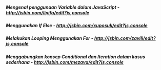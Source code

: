 ##### Mengenal penggunaan Variable dalam JavaScript - http://jsbin.com/lipifa/edit?js,console
##### Menggunakan If Else - http://jsbin.com/xuposuk/edit?js,console
##### Melakukan Looping Menggunakan For - http://jsbin.com/zavili/edit?js,console
##### Menggabungkan konsep Conditional dan Iteration dalam kasus sederhana - http://jsbin.com/mezava/edit?js,console
